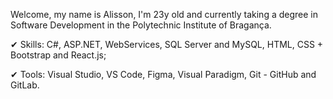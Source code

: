 Welcome, my name is Alisson, I'm 23y old and currently taking a degree in Software Development in the Polytechnic Institute of Bragança.

✔ Skills: C#, ASP.NET, WebServices, SQL Server and MySQL, HTML, CSS + Bootstrap and React.js;

✔ Tools: Visual Studio, VS Code, Figma, Visual Paradigm, Git - GitHub and GitLab.


